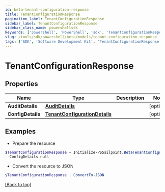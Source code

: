 ```yaml
---
id: beta-tenant-configuration-response
title: TenantConfigurationResponse
pagination_label: TenantConfigurationResponse
sidebar_label: TenantConfigurationResponse
sidebar_class_name: powershellsdk
keywords: ['powershell', 'PowerShell', 'sdk', 'TenantConfigurationResponse', 'BetaTenantConfigurationResponse'] 
slug: /tools/sdk/powershell/beta/models/tenant-configuration-response
tags: ['SDK', 'Software Development Kit', 'TenantConfigurationResponse', 'BetaTenantConfigurationResponse']
---
```



# TenantConfigurationResponse

## Properties

Name | Type | Description | Notes
------------ | ------------- | ------------- | -------------
**AuditDetails** | [**AuditDetails**](audit-details) |  | [optional] 
**ConfigDetails** | [**TenantConfigurationDetails**](tenant-configuration-details) |  | [optional] 

## Examples

- Prepare the resource
```powershell
$TenantConfigurationResponse = Initialize-PSSailpoint.BetaTenantConfigurationResponse  -AuditDetails null `
 -ConfigDetails null
```

- Convert the resource to JSON
```powershell
$TenantConfigurationResponse | ConvertTo-JSON
```


[[Back to top]](#) 

